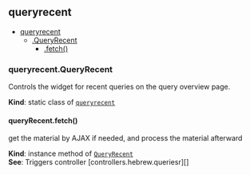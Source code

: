 <a name="module_queryrecent"></a>

## queryrecent

* [queryrecent](#module_queryrecent)
    * [.QueryRecent](#module_queryrecent.QueryRecent)
        * [.fetch()](#module_queryrecent.QueryRecent+fetch)

<a name="module_queryrecent.QueryRecent"></a>

### queryrecent.QueryRecent
Controls the widget for recent queries on the
query overview page.

**Kind**: static class of [<code>queryrecent</code>](#module_queryrecent)  
<a name="module_queryrecent.QueryRecent+fetch"></a>

#### queryRecent.fetch()
get the material by AJAX if needed, and process the material afterward

**Kind**: instance method of [<code>QueryRecent</code>](#module_queryrecent.QueryRecent)  
**See**: Triggers controller [controllers.hebrew.queriesr][]  
